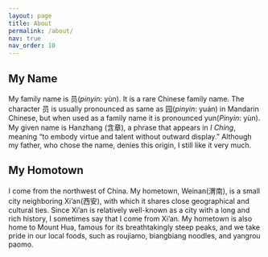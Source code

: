```yaml
---
layout: page
title: About
permalink: /about/
nav: true
nav_order: 10
---
```



## My Name

My family name is 员(*pinyin*: yùn). It is a rare Chinese family name. The character 员 is usually pronounced as same as 园(*pinyin*: yuán) in Mandarin Chinese, but when used as a family name it is pronounced yun(*Pinyin*: yùn). My given name is Hanzhang (含章), a phrase that appears in *I Ching*, meaning “to embody virtue and talent without outward display.” Although my father, who chose the name, denies this origin, I still like it very much.

## My Homotown

I come from the northwest of China. My hometown, Weinan(渭南), is a small city neighboring Xi’an(西安), with which it shares close geographical and cultural ties. Since Xi’an is relatively well-known as a city with a long and rich history, I sometimes say that I come from Xi’an. My hometown is also home to Mount Hua, famous for its breathtakingly steep peaks, and we take pride in our local foods, such as roujiamo, biangbiang noodles, and yangrou paomo.
